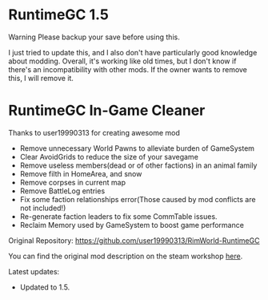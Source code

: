 # RuntimeGC 1.5
Warning Please backup your save before using this.</b>

I just tried to update this, and I also don't have particularly good knowledge about modding.
Overall, it's working like old times, but I don't know if there's an incompatibility with other mods.
If the owner wants to remove this, I will remove it.
	
# RuntimeGC In-Game Cleaner
		
Thanks to user19990313 for creating awesome mod

- Remove unnecessary World Pawns to alleviate burden of GameSystem
- Clear AvoidGrids to reduce the size of your savegame
- Remove useless members(dead or of other factions) in an animal family
- Remove filth in HomeArea, and snow
- Remove corpses in current map
- Remove BattleLog entries
- Fix some faction relationships error(Those caused by mod conflicts are not included!)
- Re-generate faction leaders to fix some CommTable issues.
- Reclaim Memory used by GameSystem to boost game performance
		
Original Repository: https://github.com/user19990313/RimWorld-RuntimeGC

You can find the original mod description on the steam workshop <a href="https://steamcommunity.com/sharedfiles/filedetails/?id=962732083">here</a>.

Latest updates:
- Updated to 1.5.
